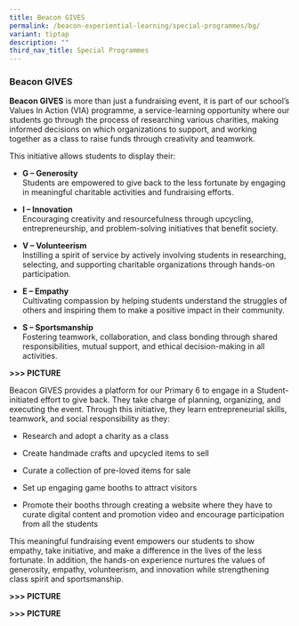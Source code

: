 ```yaml
---
title: Beacon GIVES
permalink: /beacon-experiential-learning/special-programmes/bg/
variant: tiptap
description: ""
third_nav_title: Special Programmes
---
```

<h3>Beacon GIVES</h3>
<p><strong>Beacon GIVES</strong> is more than just a fundraising event, it
is part of our school’s Values In Action (VIA) programme, a service-learning
opportunity where our students go through the process of researching various
charities, making informed decisions on which organizations to support,
and working together as a class to raise funds through creativity and teamwork.</p>
<p>This initiative allows students to display their:</p>
<ul data-tight="true" class="tight">
<li>
<p><strong>G – Generosity</strong> 
<br>Students are empowered to give back to the less fortunate by engaging
in meaningful charitable activities and fundraising efforts.</p>
</li>
<li>
<p><strong>I – Innovation</strong>
<br>Encouraging creativity and resourcefulness through upcycling, entrepreneurship,
and problem-solving initiatives that benefit society.</p>
</li>
<li>
<p><strong>V – Volunteerism</strong>
<br>Instilling a spirit of service by actively involving students in researching,
selecting, and supporting charitable organizations through hands-on participation.</p>
</li>
<li>
<p><strong>E – Empathy</strong>
<br>Cultivating compassion by helping students understand the struggles of
others and inspiring them to make a positive impact in their community.</p>
</li>
<li>
<p><strong>S – Sportsmanship</strong>
<br>Fostering teamwork, collaboration, and class bonding through shared responsibilities,
mutual support, and ethical decision-making in all activities.</p>
</li>
</ul>
<p><strong>&gt;&gt;&gt; PICTURE</strong>
</p>
<p>Beacon GIVES provides a platform for our Primary 6 to engage in a Student-initiated
effort to give back. They take charge of planning, organizing, and executing
the event. Through this initiative, they learn entrepreneurial skills,
teamwork, and social responsibility as they:</p>
<ul data-tight="true" class="tight">
<li>
<p>Research and adopt a charity as a class</p>
</li>
<li>
<p>Create handmade crafts and upcycled items to sell</p>
</li>
<li>
<p>Curate a collection of pre-loved items for sale</p>
</li>
<li>
<p>Set up engaging game booths to attract visitors</p>
</li>
<li>
<p>Promote their booths through creating a website where they have to curate
digital content and promotion video and encourage participation from all
the students</p>
</li>
</ul>
<p>This meaningful fundraising event empowers our students to show empathy,
take initiative, and make a difference in the lives of the less fortunate.
In addition, the hands-on experience nurtures the values of generosity,
empathy, volunteerism, and innovation while strengthening class spirit
and sportsmanship.</p>
<p><strong>&gt;&gt;&gt; PICTURE</strong>
</p>
<p><strong>&gt;&gt;&gt; PICTURE</strong>
</p>
<p></p>